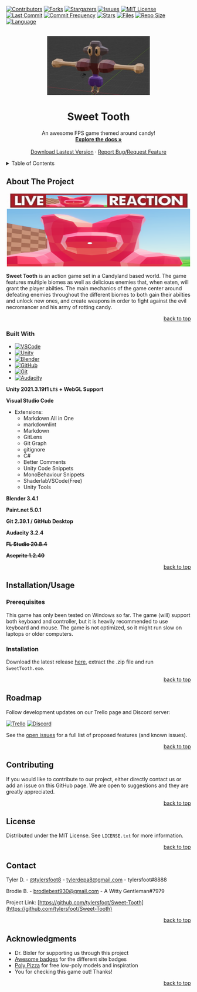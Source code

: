 <!-- PROJECT SHIELDS -->
[![Contributors][contributors-shield]][contributors-url]
[![Forks][forks-shield]][forks-url]
[![Stargazers][stars-shield]][stars-url]
[![Issues][issues-shield]][issues-url]
[![MIT License][license-shield]][license-url]
[![Last Commit][lastcommit-shield]][issues-url]
[![Commit Frequency][commitfrequency-shield]][issues-url]
[![Stars][stars-shield]][issues-url]
[![Files][files-shield]][issues-url]
[![Repo Size][size-shield]][issues-url]
[![Language][language-shield]][issues-url]



<!-- PROJECT LOGO -->
<br />
<div align="center">
  <a href="https://github.com/tylersfoot/Sweet-Tooth">
    <img src="assets/derek.png" alt="Logo" width="280" height="160">
  </a>

  <h1 align="center">Sweet Tooth</h3>

  <p align="center">
    An awesome FPS game themed around candy!
    <br />
    <a href="https://github.com/tylersfoot/Sweet-Tooth/wiki"><strong>Explore the docs »</strong></a>
    <br />
    <br />
    <a href="https://github.com/tylersfoot/Sweet-Tooth/releases/tag/2023.5.4.1">Download Lastest Version</a>
    ·
    <a href="https://github.com/tylersfoot/Sweet-Tooth/issues">Report Bug/Request Feature</a>
  </p>
</div>

<!-- TABLE OF CONTENTS -->
<details>
  <summary>Table of Contents</summary>
  <ol>
    <li>
      <a href="#about-the-project">About The Project</a>
      <ul>
        <li><a href="#built-with">Built With</a></li>
      </ul>
    </li>
    <li><a href="#installation/usage">Installation/Usage</a></li>
    <li><a href="#roadmap">Roadmap</a></li>
    <li><a href="#contributing">Contributing</a></li>
    <li><a href="#license">License</a></li>
    <li><a href="#contact">Contact</a></li>
    <li><a href="#acknowledgments">Acknowledgments</a></li>
  </ol>
</details>

<!-- ABOUT THE PROJECT -->
## About The Project
<div align="center">
  <a href="https://github.com/tylersfoot/Sweet-Tooth">
    <img src="assets/livereaction.png" alt="Logo" width="500" height="200">
  </a>
</div>

**Sweet Tooth** is an action game set in a Candyland based world. The game features multiple biomes as well as delicious enemies that, when eaten, will grant the player abilties. The main mechanics of the game center around defeating enemies throughout the different biomes to both gain their abilties and unlock new ones, and create weapons in order to fight against the evil necromancer and his army of rotting candy.

<p align="right"><a href="#readme-top">back to top</a></p>

### Built With

* [![VSCode][VSCode.com]][VSCode-url]
* [![Unity][Unity.com]][Unity-url]
* [![Blender][Blender.com]][Blender-url]
* [![GitHub][GitHub.com]][GitHub-url]
* [![Git][Git.com]][Git-url]
* [![Audacity][Audacity.com]][Audacity-url]

**Unity 2021.3.19f1 `LTS` + WebGL Support**

**Visual Studio Code**

* Extensions:
  * Markdown All in One
  * markdownlint
  * Markdown
  * GitLens
  * Git Graph
  * gitignore
  * C#
  * Better Comments
  * Unity Code Snippets
  * MonoBehaviour Snippets
  * ShaderlabVSCode(Free)
  * Unity Tools

**Blender 3.4.1**

**Paint.net 5.0.1**

**Git 2.39.1 / GitHub Desktop**

**Audacity 3.2.4**

~~**FL Studio 20.8.4**~~

~~**Aseprite 1.2.40**~~

<p align="right"><a href="#readme-top">back to top</a></p>

<!-- GETTING STARTED -->
## Installation/Usage

### Prerequisites

This game has only been tested on Windows so far. The game (will) support both keyboard and controller, but it is heavily recommended to use keyboard and mouse. The game is not optimized, so it might run slow on laptops or older computers.

### Installation

Download the latest release [here](https://github.com/tylersfoot/Sweet-Tooth/releases), extract the .zip file and run `SweetTooth.exe`.

<p align="right"><a href="#readme-top">back to top</a></p>

<!-- ROADMAP -->
## Roadmap

Follow development updates on our Trello page and Discord server:

[![Trello][Trello.com]][Trello-url]
[![Discord][Discord.com]][Discord-url]

See the [open issues](https://github.com/tylersfoot/Sweet-Tooth/issues) for a full list of proposed features (and known issues).

<p align="right"><a href="#readme-top">back to top</a></p>

<!-- CONTRIBUTING -->
## Contributing

If you would like to contribute to our project, either directly contact us or add an issue on this GitHub page. We are open to suggestions and they are greatly appreciated.

<p align="right"><a href="#readme-top">back to top</a></p>

<!-- LICENSE -->
## License

Distributed under the MIT License. See `LICENSE.txt` for more information.

<p align="right"><a href="#readme-top">back to top</a></p>

<!-- CONTACT -->
## Contact

Tyler D. - [@tylersfoot8](https://twitter.com/tylersfoot8) - tylerdepa8@gmail.com - tylersfoot#8888

Brodie B. - brodiebest930@gmail.com - A Witty Gentleman#7979

Project Link: [https://github.com/tylersfoot/Sweet-Tooth](https://github.com/tylersfoot/Sweet-Tooth)

<p align="right"><a href="#readme-top">back to top</a></p>

<!-- ACKNOWLEDGMENTS -->
## Acknowledgments

* Dr. Bixler for supporting us through this project
* [Awesome badges](https://dev.to/envoy_/150-badges-for-github-pnk#ide) for the different site badges
* [Poly Pizza](https://poly.pizza) for free low-poly models and inspiration
* You for checking this game out! Thanks!

<p align="right"><a href="#readme-top">back to top</a></p>

<!-- MARKDOWN LINKS & IMAGES -->
<!-- https://www.markdownguide.org/basic-syntax/#reference-style-links -->
[contributors-shield]: https://img.shields.io/github/contributors/tylersfoot/Sweet-Tooth.svg?style=for-the-badge
[contributors-url]: https://github.com/tylersfoot/Sweet-Tooth/graphs/contributors
[forks-shield]: https://img.shields.io/github/forks/tylersfoot/Sweet-Tooth.svg?style=for-the-badge
[forks-url]: https://github.com/tylersfoot/Sweet-Tooth/network/members
[stars-shield]: https://img.shields.io/github/stars/tylersfoot/Sweet-Tooth.svg?style=for-the-badge
[stars-url]: https://github.com/tylersfoot/Sweet-Tooth/stargazers
[issues-shield]: https://img.shields.io/github/issues/tylersfoot/Sweet-Tooth.svg?style=for-the-badge
[issues-url]: https://github.com/tylersfoot/Sweet-Tooth/issues
[license-shield]: https://img.shields.io/github/license/tylersfoot/Sweet-Tooth.svg?style=for-the-badge
[license-url]: https://github.com/tylersfoot/Sweet-Tooth/blob/master/LICENSE.txt

[lastcommit-shield]: https://img.shields.io/github/last-commit/tylersfoot/Sweet-Tooth?style=for-the-badge&logo=appveyor
[commitfrequency-shield]: https://img.shields.io/github/commit-activity/y/tylersfoot/Sweet-Tooth?style=for-the-badge&logo=appveyor
[stars-shield]: https://img.shields.io/github/stars/tylersfoot/Sweet-Tooth?style=for-the-badge&logo=appveyor
[files-shield]: https://img.shields.io/github/directory-file-count/tylersfoot/Sweet-Tooth?style=for-the-badge&logo=appveyor
[size-shield]: https://img.shields.io/github/repo-size/tylersfoot/Sweet-Tooth?style=for-the-badge&logo=appveyor
[language-shield]: https://img.shields.io/github/languages/top/tylersfoot/Sweet-Tooth?style=for-the-badge&logo=appveyor

[product-screenshot]: assets/image.png

[VSCode.com]: https://img.shields.io/badge/Visual_Studio_Code-0078D4?style=for-the-badge&logo=visual%20studio%20code&logoColor=white
[VSCode-url]: https://code.visualstudio.com
[Unity.com]: https://img.shields.io/badge/Unity-100000?style=for-the-badge&logo=unity&logoColor=white
[Unity-url]: https://unity.com
[Blender.com]: https://img.shields.io/badge/blender-%23F5792A.svg?style=for-the-badge&logo=blender&logoColor=white
[Blender-url]: https://blender.com
[GitHub.com]: https://img.shields.io/badge/GitHub-100000?style=for-the-badge&logo=github&logoColor=white
[GitHub-url]: https://github.com
[Git.com]: https://img.shields.io/badge/GIT-E44C30?style=for-the-badge&logo=git&logoColor=white
[Git-url]: https://git-scm.com
[Trello.com]: https://img.shields.io/badge/Trello-0052CC?style=for-the-badge&logo=trello&logoColor=white
[Trello-url]: https://trello.com/b/6mFhzQon/2023-senior-capstone
[Discord.com]: https://img.shields.io/badge/Discord-7289DA?style=for-the-badge&logo=discord&logoColor=white
[Discord-url]: https://discord.gg/skdSReskvV
[Audacity.com]: https://img.shields.io/badge/Audacity-0000CC?style=for-the-badge&logo=audacity&logoColor=white
[Audacity-url]: https://audacity.com
